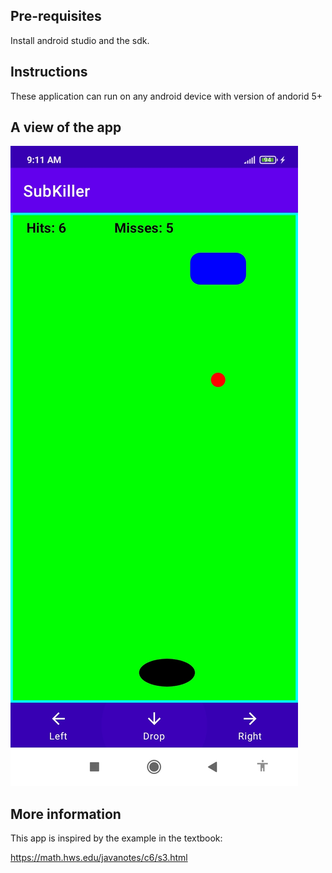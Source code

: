 

## Pre-requisites

Install android studio and the sdk.

## Instructions

These application can run on any android device with version of andorid 5+

## A view of the app
![Screenshot](view-app.jpg)

## More information

This app is inspired by the example in the textbook:

https://math.hws.edu/javanotes/c6/s3.html


